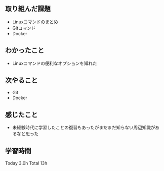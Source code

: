 ## 取り組んだ課題
- Linuxコマンドのまとめ
- Gitコマンド
- Docker
## わかったこと
- Linuxコマンドの便利なオプションを知れた
## 次やること
- Git
- Docker
## 感じたこと
- 未経験時代に学習したことの復習もあったがまだまだ知らない周辺知識があるなと思った
## 学習時間
Today 3.0h Total 13h
